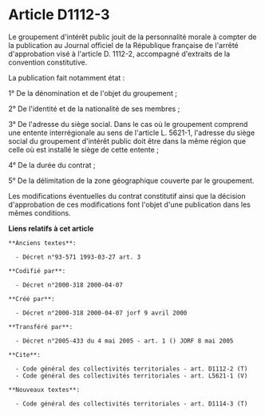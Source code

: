 # Article D1112-3

Le groupement d'intérêt public jouit de la personnalité morale à compter de la publication au Journal officiel de la
République française de l'arrêté d'approbation visé à l'article D. 1112-2, accompagné d'extraits de la convention
constitutive.

La publication fait notamment état :

1° De la dénomination et de l'objet du groupement ;

2° De l'identité et de la nationalité de ses membres ;

3° De l'adresse du siège social. Dans le cas où le groupement comprend une entente interrégionale au sens de l'article L.
5621-1, l'adresse du siège social du groupement d'intérêt public doit être dans la même région que celle où est installé le
siège de cette entente ;

4° De la durée du contrat ;

5° De la délimitation de la zone géographique couverte par le groupement.

Les modifications éventuelles du contrat constitutif ainsi que la décision d'approbation de ces modifications font l'objet
d'une publication dans les mêmes conditions.

**Liens relatifs à cet article**

	**Anciens textes**:

	  - Décret n°93-571 1993-03-27 art. 3

	**Codifié par**:

	  - Décret n°2000-318 2000-04-07

	**Créé par**:

	  - Décret n°2000-318 2000-04-07 jorf 9 avril 2000

	**Transféré par**:

	  - Décret n°2005-433 du 4 mai 2005 - art. 1 () JORF 8 mai 2005

	**Cite**:

	  - Code général des collectivités territoriales - art. D1112-2 (T)
	  - Code général des collectivités territoriales - art. L5621-1 (V)

	**Nouveaux textes**:

	  - Code général des collectivités territoriales - art. D1114-3 (T)
